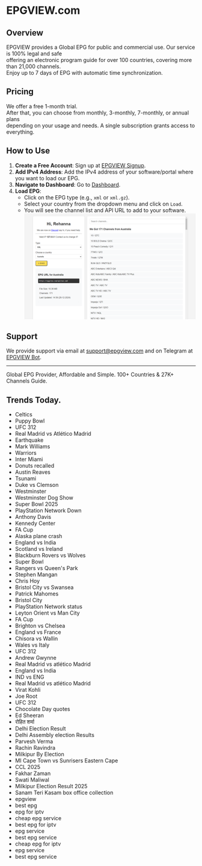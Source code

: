 # EPGVIEW.com



## Overview
EPGVIEW provides a Global EPG for public and commercial use. Our service is 100% legal and safe\
offering an electronic program guide for over 100 countries, covering more than 21,000 channels.\
Enjoy up to 7 days of EPG with automatic time synchronization.

## Pricing
We offer a free 1-month trial. \
After that, you can choose from monthly, 3-monthly, 7-monthly, or annual plans \
depending on your usage and needs. A single subscription grants access to everything.

## How to Use
1. **Create a Free Account**: Sign up at [EPGVIEW Signup](https://epgview.com/signup.php).
2. **Add IPv4 Address**: Add the IPv4 address of your software/portal where you want to load our EPG.
3. **Navigate to Dashboard**: Go to [Dashboard](https://epgview.com/dashboard.php).
4. **Load EPG**:
   - Click on the EPG type (e.g., `xml` or `xml.gz`).
   - Select your country from the dropdown menu and click on `Load`.
   - You will see the channel list and API URL to add to your software.
![EPGVIEW](img/dashboard.png)
## Support
We provide support via email at [support@epgview.com](mailto:support@epgview.com) and on Telegram at [EPGVIEW Bot](https://t.me/epgview_bot).

---

Global EPG Provider, Affordable and Simple. 100+ Countries & 27K+ Channels Guide.

## Trends Today.

- Celtics
- Puppy Bowl
- UFC 312
- Real Madrid vs Atlético Madrid
- Earthquake
- Mark Williams
- Warriors
- Inter Miami
- Donuts recalled
- Austin Reaves
- Tsunami
- Duke vs Clemson
- Westminster
- Westminster Dog Show
- Super Bowl 2025
- PlayStation Network Down
- Anthony Davis
- Kennedy Center
- FA Cup
- Alaska plane crash
- England vs India
- Scotland vs Ireland
- Blackburn Rovers vs Wolves
- Super Bowl
- Rangers vs Queen's Park
- Stephen Mangan
- Chris Hoy
- Bristol City vs Swansea
- Patrick Mahomes
- Bristol City
- PlayStation Network status
- Leyton Orient vs Man City
- FA Cup
- Brighton vs Chelsea
- England vs France
- Chisora vs Wallin
- Wales vs Italy
- UFC 312
- Andrew Gwynne
- Real Madrid vs atlético Madrid
- England vs India
- IND vs ENG
- Real Madrid vs atlético Madrid
- Virat Kohli
- Joe Root
- UFC 312
- Chocolate Day quotes
- Ed Sheeran
- रोहित शर्मा
- Delhi Election Result
- Delhi Assembly election Results
- Parvesh Verma
- Rachin Ravindra
- Milkipur By Election
- MI Cape Town vs Sunrisers Eastern Cape
- CCL 2025
- Fakhar Zaman
- Swati Maliwal
- Milkipur Election Result 2025
- Sanam Teri Kasam box office collection
- epgview
- best epg
- epg for iptv
- cheap epg service
- best epg for iptv
- epg service
- best epg service
- cheap epg for iptv
- epg service
- best epg service
